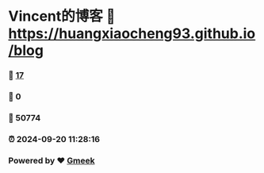 # Vincent的博客 :link: https://huangxiaocheng93.github.io/blog 
### :page_facing_up: [17](https://huangxiaocheng93.github.io/blog/tag.html) 
### :speech_balloon: 0 
### :hibiscus: 50774 
### :alarm_clock: 2024-09-20 11:28:16 
### Powered by :heart: [Gmeek](https://github.com/Meekdai/Gmeek)
